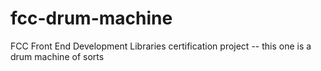 # fcc-drum-machine
FCC Front End Development Libraries certification project -- this one is a drum machine of sorts
